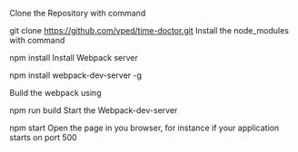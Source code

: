 Clone the Repository with command

 git clone https://github.com/vped/time-doctor.git
Install the node_modules with command

 npm install
Install Webpack server

npm install webpack-dev-server -g

Build the webpack using

 npm run build
Start the Webpack-dev-server

npm start
Open the page in you browser, for instance if your application starts on port 500